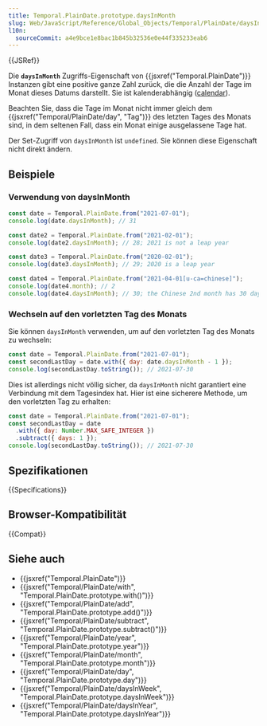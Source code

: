 ```yaml
---
title: Temporal.PlainDate.prototype.daysInMonth
slug: Web/JavaScript/Reference/Global_Objects/Temporal/PlainDate/daysInMonth
l10n:
  sourceCommit: a4e9bce1e8bac1b845b32536e0e44f335233eab6
---
```


{{JSRef}}

Die **`daysInMonth`** Zugriffs-Eigenschaft von {{jsxref("Temporal.PlainDate")}} Instanzen gibt eine positive ganze Zahl zurück, die die Anzahl der Tage im Monat dieses Datums darstellt. Sie ist kalenderabhängig ([calendar](/de/docs/Web/JavaScript/Reference/Global_Objects/Temporal#calendars)).

Beachten Sie, dass die Tage im Monat nicht immer gleich dem {{jsxref("Temporal/PlainDate/day", "Tag")}} des letzten Tages des Monats sind, in dem seltenen Fall, dass ein Monat einige ausgelassene Tage hat.

Der Set-Zugriff von `daysInMonth` ist `undefined`. Sie können diese Eigenschaft nicht direkt ändern.

## Beispiele

### Verwendung von daysInMonth

```js
const date = Temporal.PlainDate.from("2021-07-01");
console.log(date.daysInMonth); // 31

const date2 = Temporal.PlainDate.from("2021-02-01");
console.log(date2.daysInMonth); // 28; 2021 is not a leap year

const date3 = Temporal.PlainDate.from("2020-02-01");
console.log(date3.daysInMonth); // 29; 2020 is a leap year

const date4 = Temporal.PlainDate.from("2021-04-01[u-ca=chinese]");
console.log(date4.month); // 2
console.log(date4.daysInMonth); // 30; the Chinese 2nd month has 30 days
```

### Wechseln auf den vorletzten Tag des Monats

Sie können `daysInMonth` verwenden, um auf den vorletzten Tag des Monats zu wechseln:

```js
const date = Temporal.PlainDate.from("2021-07-01");
const secondLastDay = date.with({ day: date.daysInMonth - 1 });
console.log(secondLastDay.toString()); // 2021-07-30
```

Dies ist allerdings nicht völlig sicher, da `daysInMonth` nicht garantiert eine Verbindung mit dem Tagesindex hat. Hier ist eine sicherere Methode, um den vorletzten Tag zu erhalten:

```js
const date = Temporal.PlainDate.from("2021-07-01");
const secondLastDay = date
  .with({ day: Number.MAX_SAFE_INTEGER })
  .subtract({ days: 1 });
console.log(secondLastDay.toString()); // 2021-07-30
```

## Spezifikationen

{{Specifications}}

## Browser-Kompatibilität

{{Compat}}

## Siehe auch

- {{jsxref("Temporal.PlainDate")}}
- {{jsxref("Temporal/PlainDate/with", "Temporal.PlainDate.prototype.with()")}}
- {{jsxref("Temporal/PlainDate/add", "Temporal.PlainDate.prototype.add()")}}
- {{jsxref("Temporal/PlainDate/subtract", "Temporal.PlainDate.prototype.subtract()")}}
- {{jsxref("Temporal/PlainDate/year", "Temporal.PlainDate.prototype.year")}}
- {{jsxref("Temporal/PlainDate/month", "Temporal.PlainDate.prototype.month")}}
- {{jsxref("Temporal/PlainDate/day", "Temporal.PlainDate.prototype.day")}}
- {{jsxref("Temporal/PlainDate/daysInWeek", "Temporal.PlainDate.prototype.daysInWeek")}}
- {{jsxref("Temporal/PlainDate/daysInYear", "Temporal.PlainDate.prototype.daysInYear")}}
